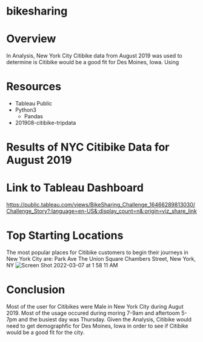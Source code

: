 # bikesharing

# Overview

In Analysis, New York City Citibike data from August 2019 was used to determine is Citibike would be a good fit for Des Moines, Iowa. Using


# Resources

- Tableau Public
- Python3
  - Pandas
- 201908-citibike-tripdata


# Results of NYC Citibike Data for August 2019

# Link to Tableau Dashboard

https://public.tableau.com/views/BikeSharing_Challenge_16466289813030/Challenge_Story?:language=en-US&:display_count=n&:origin=viz_share_link

# Top Starting Locations 

The most popular places for Citibike customers to begin their journeys in New York City are:
Park Ave
The Union Square
Chambers Street, New York, NY
![Screen Shot 2022-03-07 at 1 58 11 AM](https://user-images.githubusercontent.com/94031446/156983121-f87c5655-3b5a-45f1-9c3f-d5d37772568c.png)

# Conclusion

Most of the user for Citibikes were Male in New York City during Augut 2019. Most of the usage occured during moring 7-9am and aftertoom 5-7pm and the busiest day was Thursday. Given the Analysis, Citibike would need to get demographfic for Des Moines, Iowa  in order to see if Citibike would be a good fit for the city.


